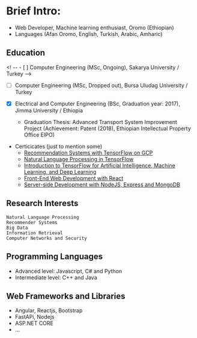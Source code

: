 # Brief Intro:
- Web Developer, Machine learning enthusiast, Oromo (Ethiopian)
- Languages (Afan Oromo, English, Turkish, Arabic, Amharic)

## Education
<! -- - [ ] Computer Engineering (MSc, Ongoing), Sakarya University / Turkey --> 
- [ ] Computer Engineering (MSc, Dropped out), Bursa Uludag University / Turkey
   <!--- - Graduation Thesis (underway): Deep Attention and Online Learning For Hybrid Article Recommendation System  --->
   
- [X] Electrical and Computer Engineering (BSc, Graduation year: 2017), Jimma University / Ethiopia
  - Graduation Thesis: Advanced Transport System Improvement Project (Achievement: Patent (2018), Ethiopian Intellectual Property Office EIPO)

- Certicicates (just to mention some)
  - [Recommendation Systems with TensorFlow on GCP](https://www.coursera.org/account/accomplishments/records/PCLZ8UW4UKA3)
  - [Natural Language Processing in TensorFlow](https://www.coursera.org/account/accomplishments/certificate/QJPBETMDBLLR)
  - [Introduction to TensorFlow for Artificial Intelligence, Machine Learning, and Deep Learning](https://www.coursera.org/account/accomplishments/certificate/U7VBXYE6NNE4)
  - [Front-End Web Development with React](https://www.coursera.org/account/accomplishments/certificate/MDJQ7L4Y4H55)
  - [Server-side Development with NodeJS, Express and MongoDB](https://www.coursera.org/account/accomplishments/certificate/47N6RDC3TF6J)


## Research Interests
```
Natural Language Processing
Recommender Systems
Big Data
Information Retrieval
Computer Networks and Security
```

## Programming Languages
- Advanced level: Javascript, C# and Python
- Intermediate level: C++ and Java

## Web Frameworks and Libraries
- Angular, Reactjs, Bootstrap
- FastAPi, Nodejs
- ASP.NET CORE
-  ...



